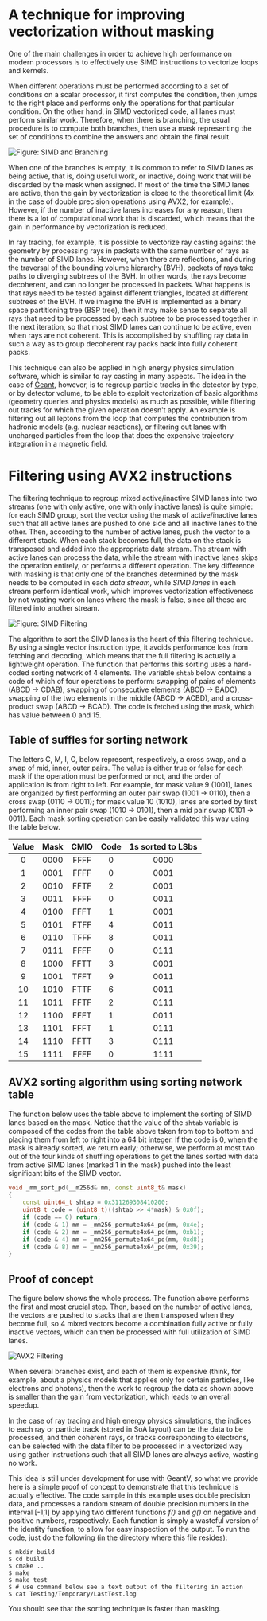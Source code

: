 # A technique for improving vectorization without masking

One of the main challenges in order to achieve high performance on modern
processors is to effectively use SIMD instructions to vectorize loops and
kernels.

When different operations must be performed according to a set of conditions on
a scalar processor, it first computes the condition, then jumps to the right
place and performs only the operations for that particular condition. On the
other hand, in SIMD vectorized code, all lanes must perform similar work.
Therefore, when there is branching, the usual procedure is to compute both
branches, then use a mask representing the set of conditions to combine the
answers and obtain the final result.

![Figure: SIMD and Branching](figures/simd-branching.png)

When one of the branches is empty, it is common to refer to SIMD lanes
as being active, that is, doing useful work, or inactive, doing work
that will be discarded by the mask when assigned. If most of the time
the SIMD lanes are active, then the gain by vectorization is close to
the theoretical limit (4x in the case of double precision operations
using AVX2, for example). However, if the number of inactive lanes
increases for any reason, then there is a lot of computational work that
is discarded, which means that the gain in performance by vectorization
is reduced.

In ray tracing, for example, it is possible to vectorize ray casting against the
geometry by processing rays in packets with the same number of rays as the
number of SIMD lanes. However, when there are reflections, and during the
traversal of the bounding volume hierarchy (BVH), packets of rays take paths to
diverging subtrees of the BVH. In other words, the rays become decoherent, and
can no longer be processed in packets. What happens is that rays need to be
tested against different triangles, located at different subtrees of the BVH.
If we imagine the BVH is implemented as a binary space partitioning tree (BSP
tree), then it may make sense to separate all rays that need to be processed by
each subtree to be processed together in the next iteration, so that most SIMD
lanes can continue to be active, even when rays are not coherent. This is
accomplished by shuffling ray data in such a way as to group decoherent ray
packs back into fully coherent packs.

This technique can also be applied in high energy physics simulation software,
which is similar to ray casting in many aspects. The idea in the case of
[Geant](doc/GeantV.md), however, is to regroup particle tracks in the detector
by type, or by detector volume, to be able to exploit vectorization of basic
algorithms (geometry queries and physics models) as much as possible, while
filtering out tracks for which the given operation doesn't apply. An example
is filtering out all leptons from the loop that computes the contribution from
hadronic models (e.g. nuclear reactions), or filtering out lanes with uncharged
particles from the loop that does the expensive trajectory integration in a
magnetic field.

# Filtering using AVX2 instructions

The filtering technique to regroup mixed active/inactive SIMD lanes into two
streams (one with only active, one with only inactive lanes) is quite simple:
for each SIMD group, sort the vector using the mask of active/inactive lanes
such that all active lanes are pushed to one side and all inactive lanes to the
other. Then, according to the number of active lanes, push the vector to a
different stack. When each stack becomes full, the data on the stack is
transposed and added into the appropriate data stream. The stream with active
lanes can process the data, while the stream with inactive lanes skips the
operation entirely, or performs a different operation. The key difference with
masking is that only one of the branches determined by the mask needs to be
computed in each *data stream*, while *SIMD lanes* in each stream perform
identical work, which improves vectorization effectiveness by not wasting work
on lanes where the mask is false, since all these are filtered into another
stream.

![Figure: SIMD Filtering](figures/simd-filtering.png)

The algorithm to sort the SIMD lanes is the heart of this filtering technique.
By using a single vector instruction type, it avoids performance loss from
fetching and decoding, which means that the full filtering is actually a
lightweight operation. The function that performs this sorting uses a hard-coded
sorting network of 4 elements. The variable `shtab` below contains a code of
which of four operations to perform: swapping of pairs of elements (ABCD →
CDAB), swapping of consecutive elements (ABCD → BADC), swapping of the two
elements in the middle (ABCD → ACBD), and a cross-product swap (ABCD → BCAD).
The code is fetched using the mask, which has value between 0 and 15.

## Table of suffles for sorting network

The letters C, M, I, O, below represent, respectively, a cross swap, and a swap
of mid, inner, outer pairs. The value is either true or false for each mask if
the operation must be performed or not, and the order of application is from
right to left. For example, for mask value 9 (1001), lanes are organized by
first performing an outer pair swap (1001 → 0110), then a cross swap (0110 →
0011); for mask value 10 (1010), lanes are sorted by first performing an inner
pair swap (1010 → 0101), then a mid pair swap (0101 → 0011). Each mask sorting
operation can be easily validated this way using the table below.

Value | Mask | CMIO | Code | 1s sorted to LSbs |
:----:|:----:|:----:|:----:|:------:|
    0 | 0000 | FFFF |    0 |  0000  |
    1 | 0001 | FFFF |    0 |  0001  |
    2 | 0010 | FFTF |    2 |  0001  |
    3 | 0011 | FFFF |    0 |  0011  |
    4 | 0100 | FFFT |    1 |  0001  |
    5 | 0101 | FTFF |    4 |  0011  |
    6 | 0110 | TFFF |    8 |  0011  |
    7 | 0111 | FFFF |    0 |  0111  |
    8 | 1000 | FFTT |    3 |  0001  |
    9 | 1001 | TFFT |    9 |  0011  |
   10 | 1010 | FTTF |    6 |  0011  |
   11 | 1011 | FFTF |    2 |  0111  |
   12 | 1100 | FFFT |    1 |  0011  |
   13 | 1101 | FFFT |    1 |  0111  |
   14 | 1110 | FFTT |    3 |  0111  |
   15 | 1111 | FFFF |    0 |  1111  |

## AVX2 sorting algorithm using sorting network table

The function below uses the table above to implement the sorting of SIMD lanes
based on the mask. Notice that the value of the `shtab` variable is composed of
the codes from the table above taken from top to bottom and placing them from
left to right into a 64 bit integer. If the code is 0, when the mask is already
sorted, we return early; otherwise, we perform at most two out of the four kinds
of shuffling operations to get the lanes sorted with data from active SIMD lanes 
(marked 1 in the mask) pushed into the least significant bits of the SIMD vector.

```cpp
void _mm_sort_pd(__m256d& mm, const uint8_t& mask)
{
    const uint64_t shtab = 0x311269308410200;
    uint8_t code = (uint8_t)((shtab >> 4*mask) & 0x0f);
    if (code == 0) return;
    if (code & 1) mm = _mm256_permute4x64_pd(mm, 0x4e);
    if (code & 2) mm = _mm256_permute4x64_pd(mm, 0xb1);
    if (code & 4) mm = _mm256_permute4x64_pd(mm, 0xd8);
    if (code & 8) mm = _mm256_permute4x64_pd(mm, 0x39);
}
```

## Proof of concept

The figure below shows the whole process. The function above performs the
first and most crucial step. Then, based on the number of active lanes,
the vectors are pushed to stacks that are then transposed when they become
full, so 4 mixed vectors become a combination fully active or fully inactive
vectors, which can then be processed with full utilization of SIMD lanes.

![AVX2 Filtering](figures/avx2-filtering.png)

When several branches exist, and each of them is expensive (think, for example,
about a physics models that applies only for certain particles, like electrons
and photons), then the work to regroup the data as shown above is smaller than
the gain from vectorization, which leads to an overall speedup.

In the case of ray tracing and high energy physics simulations, the indices to
each ray or particle track (stored in SoA layout) can be the data to be
processed, and then coherent rays, or tracks corresponding to electrons, can be
selected with the data filter to be processed in a vectorized way using gather
instructions such that all SIMD lanes are always active, wasting no work.

This idea is still under development for use with GeantV, so what we provide
here is a simple proof of concept to demonstrate that this technique is actually
effective. The code sample in this example uses double precision data, and
processes a random stream of double precision numbers in the interval [-1,1] by
applying two different functions *f()* and *g()* on negative and positive
numbers, respectively. Each function is simply a wasteful version of the
identity function, to allow for easy inspection of the output. To run the code,
just do the following (in the directory where this file resides):

```
$ mkdir build
$ cd build
$ cmake ..
$ make
$ make test
$ # use command below see a text output of the filtering in action
$ cat Testing/Temporary/LastTest.log
```

You should see that the sorting technique is faster than masking.

